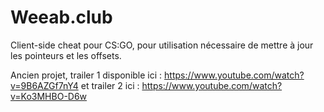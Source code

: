 # Weeab.club
Client-side cheat pour CS:GO, pour utilisation nécessaire de mettre à jour les pointeurs et les offsets.

Ancien projet, trailer 1 disponible ici : https://www.youtube.com/watch?v=9B6AZGf7nY4 
et trailer 2 ici : https://www.youtube.com/watch?v=Ko3MHBO-D6w
